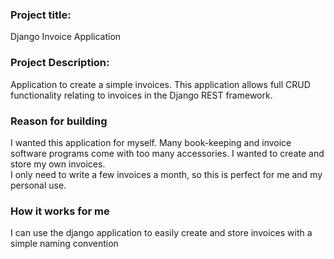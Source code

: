 ### Project title:
Django Invoice Application

### Project Description:
Application to create a simple invoices. This application allows full CRUD
functionality relating to invoices in the Django REST framework.

### Reason for building
I wanted this application for myself. Many book-keeping and invoice software programs come with too many accessories. I wanted to create and store my own invoices.   
I only need to write a few invoices a month, so this is perfect for me and my personal use.

### How it works for me
I can use the django application to easily create and store invoices with a simple naming convention <title><month><year> for the title and other basic information for record keeping purposes. If I want to print or email a specific invoice I use the
action: export invoicesPDF.

### Installation
From terminal

mkdir invoice_application

cd invoice_application

git clone "copy the url from code tab on github"

###### To create a virtual environment
virtualenv env
###### To activate virtual environment
source env/bin/activate
###### change dir
cd django_invoice
###### Install requirements
pip install - r requirements.txt
###### make migrations
python manage.py makemigrations

python manage.py migrate
###### Run program
python manage.py runserver
###### Use the appliction
Use the link from API root localhost:8000/admin/ to use the application
